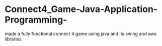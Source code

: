 # Connect4_Game-Java-Application-Programming-
made a fully functional connect 4 game using java and its swing and aws libraries
